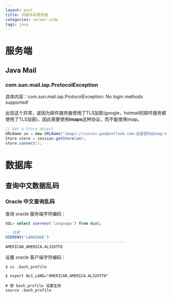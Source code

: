 ```yaml
---
layout: post
title: 问题与异常总结
categories: server-side
tags: java
---
```


# 服务端

## Java Mail

### com.sun.mail.iap.ProtocolException

具体内容：com.sun.mail.iap.ProtocolException: No login methods supported!

出现这个异常，是因为邮件服务器使用了TLS加密(google，hotmail的邮件服务都使用了TLS加密)，因此需要使用**imaps**这种协议，而不能使用imap。

```java
// Get a Store object
URLName un = new URLName("imaps://vincen.gao@outlook.com:这是密码@imap-mail.outlook.com");
Store store = session.getStore(un);
store.connect();
```

# 数据库

## 查询中文数据乱码

### Oracle 中文查询乱码

查询 oracle 服务端字符编码：

```sql
SQL> select userenv('language') from dual;

-- 结果
USERENV('LANGUAGE')
----------------------------------------------------
AMERICAN_AMERICA.AL32UTF8
```

设置 oracle 客户端字符编码：

```shell
$ vi .bash_profile

$ export NLS_LANG="AMERICAN_AMERICA.AL32UTF8"

# 使 bash_profile 设置生效
source .bash_profile
```

